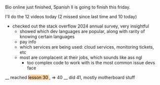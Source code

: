 Bio online just finished, Spanish II is going to finish this friday.

I'll do the 12 videos today (2 missed since last time and 10 today) 
- checked out the stack overflow 2024 annual survey, very insightful 
	- showed which dev languages are popular, along with rarity of knowing certain languages 
	- pay info 
	- which services are being used: cloud services, monitoring tickets, etc 
	- most are complacent at their jobs, which sounds like ass ngl
		- too complex code to work with is the most common issue devs face

__ 
reached <mark style="background: #FFB86CA6;">lesson 30 </mark>, => 40
__
did 41, mostly motherboard stuff